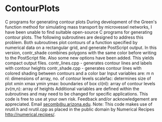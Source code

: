 # ContourPlots
C programs for generating contour plots
During development of the Green's function method for simulating mass transport by microvessel networks, I have been unable to find suitable open-source C programs for generating contour plots. The following subroutines are designed to address this problem. Both subroutines plot contours of a function specified by numerical data on a rectangular grid, and generate PostScript output. In this version, contr_shade combines polygons with the same color before writing to the PostScript file. Also some new options have been added. This yields compact output files.
contr_lines.cpp - generates contour lines and labels with contour heights
contr_shade.cpp - generates contour lines with colored shading between contours and a color bar
Input variables are:
m n nl: dimensions of array, no. of contour levels
scalefac: determines size of plot
xmin xmax ymin ymax: boundaries of box
cl(nl): array of contour levels
zv(m,n): array of heights
Additional variables are defined within the subroutines and may need to be changed for specific applications.
This code is free to use at your own risk. Feedback and/or acknowledgement are appreciated. Email secomb@u.arizona.edu.
Note: This code makes use of nrutil.h and nrutil.cpp as placed in the public domain by Numerical Recipes http://numerical.recipes/.
